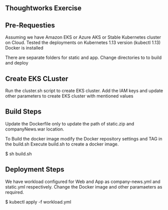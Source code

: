 ## Thoughtworks Exercise ##

## Pre-Requesties

Assuming we have Amazon EKS or Azure AKS or Stable Kubernetes cluster on Cloud.
Tested the deployments on Kubernetes 1.13 version (kubectl 1.13)
Docker is installed

There are separate folders for static and app. Change directories to to build and deploy

## Create EKS CLuster
Run the cluster.sh script to create EKS cluster.
Add the IAM keys and update other parameters to create EKS cluster with mentioned values

## Build Steps

Update the Dockerfile only to update the path of static.zip and companyNews.war location.

To Build the docker image modify the Docker repository settings and TAG in the build.sh
Execute build.sh to create a docker image.

$ sh build.sh

## Deployment Steps

We have workload configured for Web and App as company-news.yml and static.yml respectively.
Change the Docker image and other paramaeters as required.

$ kubectl apply -f workload.yml


